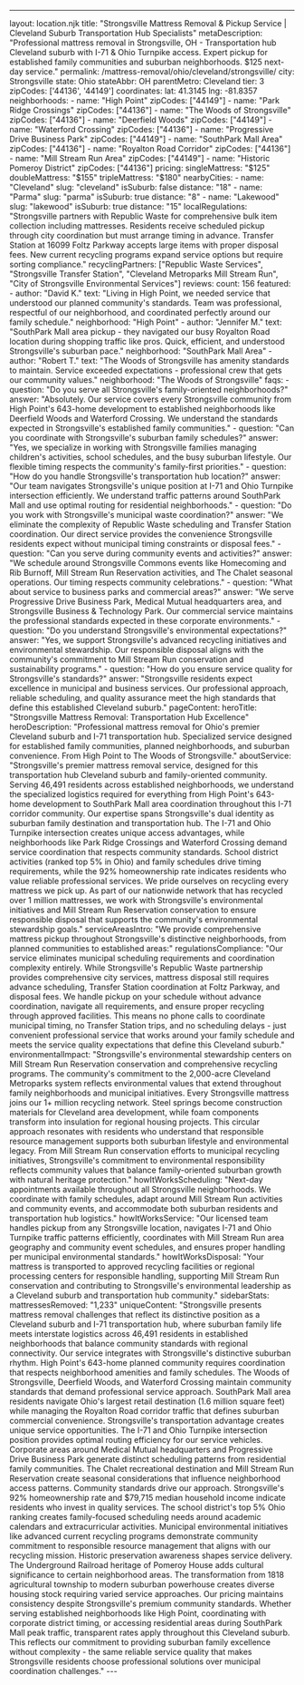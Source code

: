 ---
layout: location.njk
title: "Strongsville Mattress Removal & Pickup Service | Cleveland Suburb Transportation Hub Specialists" metaDescription: "Professional mattress removal in Strongsville, OH - Transportation hub Cleveland suburb with I-71 & Ohio Turnpike access. Expert pickup for established family communities and suburban neighborhoods. $125 next-day service."
permalink: /mattress-removal/ohio/cleveland/strongsville/
city: Strongsville state: Ohio stateAbbr: OH parentMetro: Cleveland tier: 3 zipCodes: ['44136', '44149'] coordinates: lat: 41.3145 lng: -81.8357 neighborhoods: - name: "High Point" zipCodes: ["44149"] - name: "Park Ridge Crossings" zipCodes: ["44136"] - name: "The Woods of Strongsville" zipCodes: ["44136"] - name: "Deerfield Woods" zipCodes: ["44149"] - name: "Waterford Crossing" zipCodes: ["44136"] - name: "Progressive Drive Business Park" zipCodes: ["44149"] - name: "SouthPark Mall Area" zipCodes: ["44136"] - name: "Royalton Road Corridor" zipCodes: ["44136"] - name: "Mill Stream Run Area" zipCodes: ["44149"] - name: "Historic Pomeroy District" zipCodes: ["44136"] pricing: singleMattress: "$125" doubleMattress: "$155" tripleMattress: "$180" nearbyCities: - name: "Cleveland" slug: "cleveland" isSuburb: false distance: "18" - name: "Parma" slug: "parma" isSuburb: true distance: "8" - name: "Lakewood" slug: "lakewood" isSuburb: true distance: "15" localRegulations: "Strongsville partners with Republic Waste for comprehensive bulk item collection including mattresses. Residents receive scheduled pickup through city coordination but must arrange timing in advance. Transfer Station at 16099 Foltz Parkway accepts large items with proper disposal fees. New current recycling programs expand service options but require sorting compliance." recyclingPartners: ["Republic Waste Services", "Strongsville Transfer Station", "Cleveland Metroparks Mill Stream Run", "City of Strongsville Environmental Services"] reviews: count: 156 featured: - author: "David K." text: "Living in High Point, we needed service that understood our planned community's standards. Team was professional, respectful of our neighborhood, and coordinated perfectly around our family schedule." neighborhood: "High Point" - author: "Jennifer M." text: "SouthPark Mall area pickup - they navigated our busy Royalton Road location during shopping traffic like pros. Quick, efficient, and understood Strongsville's suburban pace." neighborhood: "SouthPark Mall Area" - author: "Robert T." text: "The Woods of Strongsville has amenity standards to maintain. Service exceeded expectations - professional crew that gets our community values." neighborhood: "The Woods of Strongsville" faqs: - question: "Do you serve all Strongsville's family-oriented neighborhoods?" answer: "Absolutely. Our service covers every Strongsville community from High Point's 643-home development to established neighborhoods like Deerfield Woods and Waterford Crossing. We understand the standards expected in Strongsville's established family communities." - question: "Can you coordinate with Strongsville's suburban family schedules?" answer: "Yes, we specialize in working with Strongsville families managing children's activities, school schedules, and the busy suburban lifestyle. Our flexible timing respects the community's family-first priorities." - question: "How do you handle Strongsville's transportation hub location?" answer: "Our team navigates Strongsville's unique position at I-71 and Ohio Turnpike intersection efficiently. We understand traffic patterns around SouthPark Mall and use optimal routing for residential neighborhoods." - question: "Do you work with Strongsville's municipal waste coordination?" answer: "We eliminate the complexity of Republic Waste scheduling and Transfer Station coordination. Our direct service provides the convenience Strongsville residents expect without municipal timing constraints or disposal fees." - question: "Can you serve during community events and activities?" answer: "We schedule around Strongsville Commons events like Homecoming and Rib Burnoff, Mill Stream Run Reservation activities, and The Chalet seasonal operations. Our timing respects community celebrations." - question: "What about service to business parks and commercial areas?" answer: "We serve Progressive Drive Business Park, Medical Mutual headquarters area, and Strongsville Business & Technology Park. Our commercial service maintains the professional standards expected in these corporate environments." - question: "Do you understand Strongsville's environmental expectations?" answer: "Yes, we support Strongsville's advanced recycling initiatives and environmental stewardship. Our responsible disposal aligns with the community's commitment to Mill Stream Run conservation and sustainability programs." - question: "How do you ensure service quality for Strongsville's standards?" answer: "Strongsville residents expect excellence in municipal and business services. Our professional approach, reliable scheduling, and quality assurance meet the high standards that define this established Cleveland suburb." pageContent: heroTitle: "Strongsville Mattress Removal: Transportation Hub Excellence" heroDescription: "Professional mattress removal for Ohio's premier Cleveland suburb and I-71 transportation hub. Specialized service designed for established family communities, planned neighborhoods, and suburban convenience. From High Point to The Woods of Strongsville." aboutService: "Strongsville's premier mattress removal service, designed for this transportation hub Cleveland suburb and family-oriented community. Serving 46,491 residents across established neighborhoods, we understand the specialized logistics required for everything from High Point's 643-home development to SouthPark Mall area coordination throughout this I-71 corridor community. Our expertise spans Strongsville's dual identity as suburban family destination and transportation hub. The I-71 and Ohio Turnpike intersection creates unique access advantages, while neighborhoods like Park Ridge Crossings and Waterford Crossing demand service coordination that respects community standards. School district activities (ranked top 5% in Ohio) and family schedules drive timing requirements, while the 92% homeownership rate indicates residents who value reliable professional services. We pride ourselves on recycling every mattress we pick up. As part of our nationwide network that has recycled over 1 million mattresses, we work with Strongsville's environmental initiatives and Mill Stream Run Reservation conservation to ensure responsible disposal that supports the community's environmental stewardship goals." serviceAreasIntro: "We provide comprehensive mattress pickup throughout Strongsville's distinctive neighborhoods, from planned communities to established areas:" regulationsCompliance: "Our service eliminates municipal scheduling requirements and coordination complexity entirely. While Strongsville's Republic Waste partnership provides comprehensive city services, mattress disposal still requires advance scheduling, Transfer Station coordination at Foltz Parkway, and disposal fees. We handle pickup on your schedule without advance coordination, navigate all requirements, and ensure proper recycling through approved facilities. This means no phone calls to coordinate municipal timing, no Transfer Station trips, and no scheduling delays - just convenient professional service that works around your family schedule and meets the service quality expectations that define this Cleveland suburb." environmentalImpact: "Strongsville's environmental stewardship centers on Mill Stream Run Reservation conservation and comprehensive recycling programs. The community's commitment to the 2,000-acre Cleveland Metroparks system reflects environmental values that extend throughout family neighborhoods and municipal initiatives. Every Strongsville mattress joins our 1+ million recycling network. Steel springs become construction materials for Cleveland area development, while foam components transform into insulation for regional housing projects. This circular approach resonates with residents who understand that responsible resource management supports both suburban lifestyle and environmental legacy. From Mill Stream Run conservation efforts to municipal recycling initiatives, Strongsville's commitment to environmental responsibility reflects community values that balance family-oriented suburban growth with natural heritage protection." howItWorksScheduling: "Next-day appointments available throughout all Strongsville neighborhoods. We coordinate with family schedules, adapt around Mill Stream Run activities and community events, and accommodate both suburban residents and transportation hub logistics." howItWorksService: "Our licensed team handles pickup from any Strongsville location, navigates I-71 and Ohio Turnpike traffic patterns efficiently, coordinates with Mill Stream Run area geography and community event schedules, and ensures proper handling per municipal environmental standards." howItWorksDisposal: "Your mattress is transported to approved recycling facilities or regional processing centers for responsible handling, supporting Mill Stream Run conservation and contributing to Strongsville's environmental leadership as a Cleveland suburb and transportation hub community." sidebarStats: mattressesRemoved: "1,233" uniqueContent: "Strongsville presents mattress removal challenges that reflect its distinctive position as a Cleveland suburb and I-71 transportation hub, where suburban family life meets interstate logistics across 46,491 residents in established neighborhoods that balance community standards with regional connectivity. Our service integrates with Strongsville's distinctive suburban rhythm. High Point's 643-home planned community requires coordination that respects neighborhood amenities and family schedules. The Woods of Strongsville, Deerfield Woods, and Waterford Crossing maintain community standards that demand professional service approach. SouthPark Mall area residents navigate Ohio's largest retail destination (1.6 million square feet) while managing the Royalton Road corridor traffic that defines suburban commercial convenience. Strongsville's transportation advantage creates unique service opportunities. The I-71 and Ohio Turnpike intersection position provides optimal routing efficiency for our service vehicles. Corporate areas around Medical Mutual headquarters and Progressive Drive Business Park generate distinct scheduling patterns from residential family communities. The Chalet recreational destination and Mill Stream Run Reservation create seasonal considerations that influence neighborhood access patterns. Community standards drive our approach. Strongsville's 92% homeownership rate and $79,715 median household income indicate residents who invest in quality services. The school district's top 5% Ohio ranking creates family-focused scheduling needs around academic calendars and extracurricular activities. Municipal environmental initiatives like advanced current recycling programs demonstrate community commitment to responsible resource management that aligns with our recycling mission. Historic preservation awareness shapes service delivery. The Underground Railroad heritage of Pomeroy House adds cultural significance to certain neighborhood areas. The transformation from 1818 agricultural township to modern suburban powerhouse creates diverse housing stock requiring varied service approaches. Our pricing maintains consistency despite Strongsville's premium community standards. Whether serving established neighborhoods like High Point, coordinating with corporate district timing, or accessing residential areas during SouthPark Mall peak traffic, transparent rates apply throughout this Cleveland suburb. This reflects our commitment to providing suburban family excellence without complexity - the same reliable service quality that makes Strongsville residents choose professional solutions over municipal coordination challenges." ---